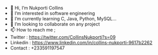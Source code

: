 - 👋 Hi, I’m Nukporti Collins
- 👀 I’m interested in software engineering
- 🌱 I’m currently learning C, Java, Python, MySQL...
- 💞️ I’m looking to collaborate on any project
- 📫 How to reach me ;
- Twitter : https://twitter.com/CollinsNukporti?s=09
- Linkedin : https://www.linkedin.com/in/collins-nukporti-9617b2262
- Contact : +233591197547

<!---
CollinsKobby/CollinsKobby is a ✨ special ✨ repository because its `README.md` (this file) appears on your GitHub profile.
You can click the Preview link to take a look at your changes.
--->
